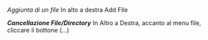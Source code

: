 *Aggiunta di un file*
In alto a destra Add File 

***Cancellazione File/Directory***
In Altro a Destra, accanto al menu file, cliccare il bottone (...)
